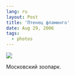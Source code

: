 ```yaml
---
lang: ru
layout: Post
title: 'Птенец фламинго'
date: Aug 29, 2006
tags:
  - photos
---
```


![](http://wow.sapegin.me/2c1G0A320b03/Sapegin-Artem-20D-2006-08-27-240-4098-lj.jpg)

Московский зоопарк.
